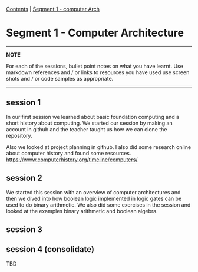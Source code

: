 [Contents](../personal_learning_record/personal_learning_record.md) | [Segment 1 - computer Arch](../personal_learning_record/segment1.md) 

# Segment 1 - Computer Architecture

---
**NOTE**

For each of the sessions, bullet point notes on what you have learnt.
Use markdown references and / or links to resources you have used
use  screen shots and / or code samples as appropriate.

---

## session 1

In our first session we learned about basic foundation computing and a short history about computing. We started our session by making an account in github and the teacher taught us how we can clone the repository. 

Also we looked at project planning in github. I also did some research online about computer history and found some resources. https://www.computerhistory.org/timeline/computers/

## session 2

We started this session with an overview of computer architectures and then we dived into how boolean logic implemented in logic gates can be used to do binary arithmetic. We also did some exercises in the session and looked at the examples binary arithmetic and boolean algebra.


## session 3



## session 4 (consolidate)


TBD
